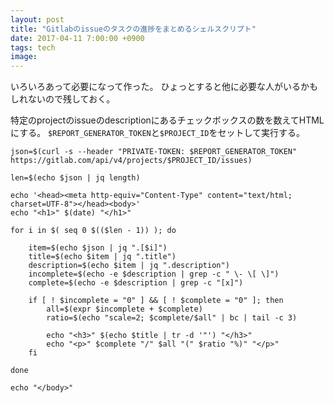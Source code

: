 ```yaml
---
layout: post
title: "Gitlabのissueのタスクの進捗をまとめるシェルスクリプト"
date: 2017-04-11 7:00:00 +0900
tags: tech
image: 
---
```


いろいろあって必要になって作った。
ひょっとすると他に必要な人がいるかもしれないので残しておく。

特定のprojectのissueのdescriptionにあるチェックボックスの数を数えてHTMLにする。
`$REPORT_GENERATOR_TOKEN`と`$PROJECT_ID`をセットして実行する。

```shell
json=$(curl -s --header "PRIVATE-TOKEN: $REPORT_GENERATOR_TOKEN" https://gitlab.com/api/v4/projects/$PROJECT_ID/issues)

len=$(echo $json | jq length)

echo '<head><meta http-equiv="Content-Type" content="text/html; charset=UTF-8"></head><body>'
echo "<h1>" $(date) "</h1>"

for i in $( seq 0 $(($len - 1)) ); do

    item=$(echo $json | jq ".[$i]")
    title=$(echo $item | jq ".title")
    description=$(echo $item | jq ".description")
    incomplete=$(echo -e $description | grep -c " \- \[ \]")
    complete=$(echo -e $description | grep -c "[x]")

    if [ ! $incomplete = "0" ] && [ ! $complete = "0" ]; then
        all=$(expr $incomplete + $complete)
        ratio=$(echo "scale=2; $complete/$all" | bc | tail -c 3)

        echo "<h3>" $(echo $title | tr -d '"') "</h3>"
        echo "<p>" $complete "/" $all "(" $ratio "%)" "</p>" 
    fi

done

echo "</body>"
```